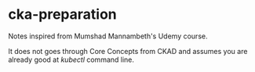 # cka-preparation

Notes inspired from Mumshad Mannambeth's Udemy course.

It does not goes through Core Concepts from CKAD and assumes you are already good at *kubectl* command line.
